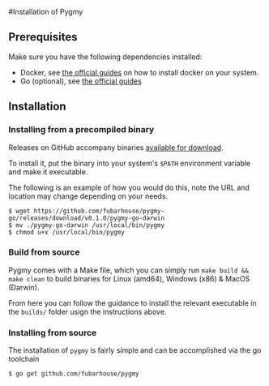 #Installation of Pygmy

## Prerequisites
Make sure you have the following dependencies installed:

* Docker, see [the official guides](https://docs.docker.com/engine/installation/) on how to install docker on your system.
* Go (optional), see [the official guides](https://golang.org/doc/install)

## Installation

### Installing from a precompiled binary

Releases on GitHub accompany binaries [available for download](https://github.com/fubarhouse/pygmy-go/releases).

To install it, put the binary into your system's `$PATH` environment variable and make it executable.

The following is an example of how you would do this, note the URL and location may change depending on your needs.
```console
$ wget https://github.com/fubarhouse/pygmy-go/releases/download/v0.1.0/pygmy-go-darwin
$ mv ./pygmy-go-darwin /usr/local/bin/pygmy
$ chmod u+x /usr/local/bin/pygmy
```

### Build from source

Pygmy comes with a Make file, which you can simply run `make build && make clean` to build binaries for Linux (amd64), Windows (x86) & MacOS (Darwin).

From here you can follow the guidance to install the relevant executable in the `builds/` folder usign the instructions above.

### Installing from source

The installation of `pygmy` is fairly simple and can be accomplished via the go toolchain

```console
$ go get github.com/fubarhouse/pygmy
```